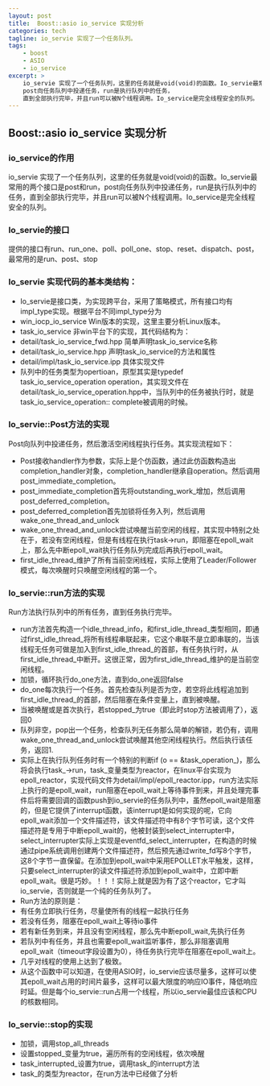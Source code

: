 ```yaml
---
layout: post
title:  Boost::asio io_service 实现分析 
categories: tech
tagline: io_servie 实现了一个任务队列。
tags:
    - boost
    - ASIO
    - io_service
excerpt: >
    io_servie 实现了一个任务队列，这里的任务就是void(void)的函数。Io_servie最常用的两个接口是post和run，
    post向任务队列中投递任务，run是执行队列中的任务，
    直到全部执行完毕，并且run可以被N个线程调用。Io_service是完全线程安全的队列。
---
```


## Boost::asio io_service 实现分析

### io_service的作用
io_servie 实现了一个任务队列，这里的任务就是void(void)的函数。Io_servie最常用的两个接口是post和run，post向任务队列中投递任务，run是执行队列中的任务，直到全部执行完毕，并且run可以被N个线程调用。Io_service是完全线程安全的队列。

### Io_servie的接口
提供的接口有run、run_one、poll、poll_one、stop、reset、dispatch、post，最常用的是run、post、stop

### Io_servie 实现代码的基本类结构：
*  Io_servie是接口类，为实现跨平台，采用了策略模式，所有接口均有impl_type实现。根据平台不同impl_type分为
*  win_iocp_io_service Win版本的实现，这里主要分析Linux版本。
*  task_io_service 非win平台下的实现，其代码结构为：
*  detail/task_io_service_fwd.hpp 简单声明task_io_service名称
*  detail/task_io_service.hpp 声明task_io_service的方法和属性
*  detail/impl/task_io_service.ipp 具体实现文件
*  队列中的任务类型为opertioan，原型其实是typedef task_io_service_operation operation，其实现文件在detail/task_io_service_operation.hpp中，当队列中的任务被执行时，就是task_io_service_operation:: complete被调用的时候。

### Io_servie::Post方法的实现
Post向队列中投递任务，然后激活空闲线程执行任务。其实现流程如下：

*  Post接收handler作为参数，实际上是个仿函数，通过此仿函数构造出completion_handler对象，completion_handler继承自operation。然后调用post_immediate_completion。
*  post_immediate_completion首先将outstanding_work_增加，然后调用post_deferred_completion。
*  post_deferred_completion首先加锁将任务入列，然后调用wake_one_thread_and_unlock
*  wake_one_thread_and_unlock尝试唤醒当前空闲的线程，其实现中特别之处在于，若没有空闲线程，但是有线程在执行task->run，即阻塞在epoll_wait上，那么先中断epoll_wait执行任务队列完成后再执行epoll_wait。
*  first_idle_thread_维护了所有当前空闲线程，实际上使用了Leader/Follower模式，每次唤醒时只唤醒空闲线程的第一个。

### Io_servie::run方法的实现
Run方法执行队列中的所有任务，直到任务执行完毕。

*  run方法首先构造一个idle_thread_info，和first_idle_thread_类型相同，即通过first_idle_thread_将所有线程串联起来，它这个串联不是立即串联的，当该线程无任务可做是加入到first_idle_thread_的首部，有任务执行时，从first_idle_thread_中断开。这很正常，因为first_idle_thread_维护的是当前空闲线程。
*  加锁，循环执行do_one方法，直到do_one返回false
*  do_one每次执行一个任务。首先检查队列是否为空，若空将此线程追加到first_idle_thread_的首部，然后阻塞在条件变量上，直到被唤醒。
*  当被唤醒或是首次执行，若stopped_为true（即此时stop方法被调用了），返回0
*  队列非空，pop出一个任务，检查队列无任务那么简单的解锁，若仍有，调用wake_one_thread_and_unlock尝试唤醒其他空闲线程执行。然后执行该任务，返回1.
*  实际上在执行队列任务时有一个特别的判断if (o == &task_operation_)，那么将会执行task_->run，task_变量类型为reactor，在linux平台实现为epoll_reactor，实现代码文件为detail/impl/epoll_reactor.ipp，run方法实际上执行的是epoll_wait，run阻塞在epoll_wait上等待事件到来，并且处理完事件后将需要回调的函数push到io_servie的任务队列中，虽然epoll_wait是阻塞的，但是它提供了interrupt函数，该interrupt是如何实现的呢，它向epoll_wait添加一个文件描述符，该文件描述符中有8个字节可读，这个文件描述符是专用于中断epoll_wait的，他被封装到select_interrupter中，select_interrupter实际上实现是eventfd_select_interrupter，在构造的时候通过pipe系统调用创建两个文件描述符，然后预先通过write_fd写8个字节，这8个字节一直保留。在添加到epoll_wait中采用EPOLLET水平触发，这样，只要select_interrupter的读文件描述符添加到epoll_wait中，立即中断epoll_wait。很是巧妙。！！！实际上就是因为有了这个reactor，它才叫io_servie，否则就是一个纯的任务队列了。
*  Run方法的原则是：
*  有任务立即执行任务，尽量使所有的线程一起执行任务
*  若没有任务，阻塞在epoll_wait上等待io事件
*  若有新任务到来，并且没有空闲线程，那么先中断epoll_wait,先执行任务
*  若队列中有任务，并且也需要epoll_wait监听事件，那么非阻塞调用epoll_wait（timeout字段设置为0），待任务执行完毕在阻塞在epoll_wait上。
*  几乎对线程的使用上达到了极致。
*  从这个函数中可以知道，在使用ASIO时，io_servie应该尽量多，这样可以使其epoll_wait占用的时间片最多，这样可以最大限度的响应IO事件，降低响应时延。但是每个io_servie::run占用一个线程，所以io_servie最佳应该和CPU的核数相同。

### Io_servie::stop的实现
*  加锁，调用stop_all_threads
*  设置stopped_变量为true，遍历所有的空闲线程，依次唤醒
*  task_interrupted_设置为true，调用task_的interrupt方法
*  task_的类型为reactor，在run方法中已经做了分析
